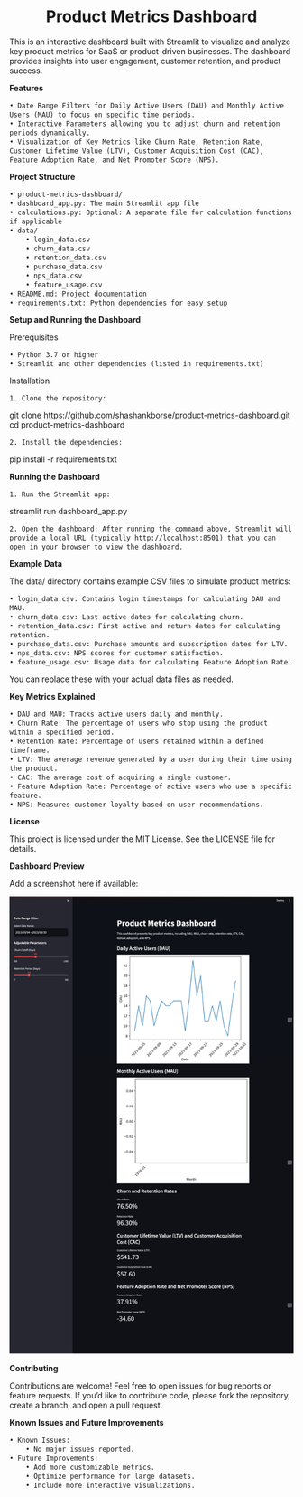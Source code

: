 <h1 align="center" id="title">Product Metrics Dashboard</h1>

This is an interactive dashboard built with Streamlit to visualize and analyze key product metrics for SaaS or product-driven businesses. The dashboard provides insights into user engagement, customer retention, and product success.

**Features**

	• Date Range Filters for Daily Active Users (DAU) and Monthly Active Users (MAU) to focus on specific time periods.
	• Interactive Parameters allowing you to adjust churn and retention periods dynamically.
	• Visualization of Key Metrics like Churn Rate, Retention Rate, Customer Lifetime Value (LTV), Customer Acquisition Cost (CAC), Feature Adoption Rate, and Net Promoter Score (NPS).

**Project Structure**

	• product-metrics-dashboard/
	• dashboard_app.py: The main Streamlit app file
	• calculations.py: Optional: A separate file for calculation functions if applicable
	• data/
		• login_data.csv
		• churn_data.csv
		• retention_data.csv
		• purchase_data.csv
		• nps_data.csv
		• feature_usage.csv
	• README.md: Project documentation
	• requirements.txt: Python dependencies for easy setup

**Setup and Running the Dashboard**

Prerequisites

	• Python 3.7 or higher
	• Streamlit and other dependencies (listed in requirements.txt)

Installation

	1. Clone the repository:

git clone https://github.com/shashankborse/product-metrics-dashboard.git
cd product-metrics-dashboard


	2. Install the dependencies:

pip install -r requirements.txt



**Running the Dashboard**

	1. Run the Streamlit app:

streamlit run dashboard_app.py


	2. Open the dashboard: After running the command above, Streamlit will provide a local URL (typically http://localhost:8501) that you can open in your browser to view the dashboard.

**Example Data**

The data/ directory contains example CSV files to simulate product metrics:

	• login_data.csv: Contains login timestamps for calculating DAU and MAU.
	• churn_data.csv: Last active dates for calculating churn.
	• retention_data.csv: First active and return dates for calculating retention.
	• purchase_data.csv: Purchase amounts and subscription dates for LTV.
	• nps_data.csv: NPS scores for customer satisfaction.
	• feature_usage.csv: Usage data for calculating Feature Adoption Rate.

You can replace these with your actual data files as needed.

**Key Metrics Explained**

	• DAU and MAU: Tracks active users daily and monthly.
	• Churn Rate: The percentage of users who stop using the product within a specified period.
	• Retention Rate: Percentage of users retained within a defined timeframe.
	• LTV: The average revenue generated by a user during their time using the product.
	• CAC: The average cost of acquiring a single customer.
	• Feature Adoption Rate: Percentage of active users who use a specific feature.
	• NPS: Measures customer loyalty based on user recommendations.

**License**

This project is licensed under the MIT License. See the LICENSE file for details.

**Dashboard Preview**

Add a screenshot here if available:

![Dashboard Screenshot](screenshot.png)

**Contributing**

Contributions are welcome! Feel free to open issues for bug reports or feature requests. If you’d like to contribute code, please fork the repository, create a branch, and open a pull request.

**Known Issues and Future Improvements**

	• Known Issues:
 		• No major issues reported.
	• Future Improvements:
		• Add more customizable metrics.
		• Optimize performance for large datasets.
		• Include more interactive visualizations.
